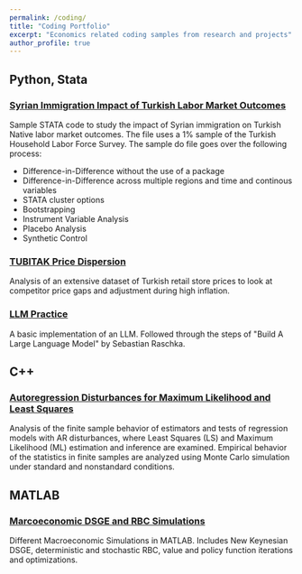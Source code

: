 ```yaml
---
permalink: /coding/
title: "Coding Portfolio"
excerpt: "Economics related coding samples from research and projects"
author_profile: true
---
```


## Python, Stata

### [Syrian Immigration Impact of Turkish Labor Market Outcomes]
Sample STATA code to study the impact of Syrian immigration on Turkish Native labor market outcomes. The file uses a 1% sample of the Turkish Household Labor Force Survey. The sample do file goes over the following process:

- Difference-in-Difference without the use of a package
- Difference-in-Difference across multiple regions and time and continous variables
- STATA cluster options
- Bootstrapping
- Instrument Variable Analysis
- Placebo Analysis
- Synthetic Control

### [TUBITAK Price Dispersion]
Analysis of an extensive dataset of Turkish retail store prices to look 
at competitor price gaps and adjustment during high inflation. 

### [LLM Practice]
A basic implementation of an LLM. Followed through the steps of "Build A Large Language Model" by Sebastian Raschka.


## C++
### [Autoregression Disturbances for Maximum Likelihood and Least Squares]

Analysis of the finite sample behavior of estimators and tests of 
regression models with AR disturbances, where Least Squares (LS) and 
Maximum Likelihood (ML) estimation and inference are examined. 
Empirical behavior of the statistics in finite samples are analyzed using 
Monte Carlo simulation under standard and nonstandard conditions.

## MATLAB
### [Marcoeconomic DSGE and RBC Simulations]
Different Macroeconomic Simulations in MATLAB. Includes New Keynesian DSGE, 
deterministic and stochastic RBC, value and policy function iterations and 
optimizations.

[Autoregression Disturbances for Maximum Likelihood and Least Squares]: https://github.com/oruc47/mle_ls_auto_regression

[Marcoeconomic DSGE and RBC Simulations]: https://github.com/oruc47/matlab_macro_economic_sim

[TUBITAK Price Dispersion]: https://github.com/oruc47/tubitak_price_dispersion

[LLM Practice]: https://github.com/oruc47/basic_llm_implementation

[Syrian Immigration Impact of Turkish Labor Market Outcomes]: https://github.com/oruc47/syrian_immigration_labor_market_impact